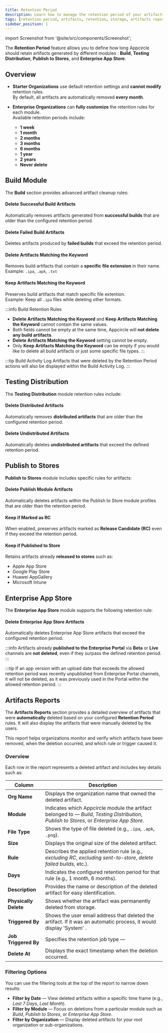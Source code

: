 ```yaml
---
title: Retention Period
description: Learn how to manage the retention period of your artifacts in Appcircle.
tags: [retention period, artifacts, retention, storage, artifacts report]
sidebar_position: 1
---
```


import Screenshot from '@site/src/components/Screenshot';

The **Retention Period** feature allows you to define how long Appcircle should retain artifacts generated by different modules : **Build**, **Testing Distribution**, **Publish to Stores**, and **Enterprise App Store**.  

<Screenshot url='https://cdn.appcircle.io/docs/assets/BE7404-2.png' />

## Overview

- **Starter Organizations** use default retention settings and **cannot modify** retention rules.  
  By default, all artifacts are automatically removed **every month**.

- **Enterprise Organizations** can **fully customize** the retention rules for each module.  
  Available retention periods include:
    - **1 week**
    - **1 month**
    - **2 months**
    - **3 months**
    - **6 months**
    - **1 year**
    - **2 years**
    - **Never delete**

## Build Module

The **Build** section provides advanced artifact cleanup rules:

#### Delete Successful Build Artifacts
Automatically removes artifacts generated from **successful builds** that are older than the configured retention period.

#### Delete Failed Build Artifacts  
Deletes artifacts produced by **failed builds** that exceed the retention period.

<Screenshot url='https://cdn.appcircle.io/docs/assets/BE7404-8.png' />

#### Delete Artifacts Matching the Keyword  
Removes build artifacts that contain a **specific file extension** in their name.  
Example: `.ipa`, `.apk`, `.txt`

#### Keep Artifacts Matching the Keyword
Preserves build artifacts that match specific file extention.  
Example: Keep all `.ipa` files while deleting other formats.

<Screenshot url='https://cdn.appcircle.io/docs/assets/BE7404-9.png' />

:::info Build Retention Rules
- **Delete Artifacts Matching the Keyword** and **Keep Artifacts Matching the Keyword** cannot contain the same values.
- Both fields cannot be empty at the same time, Appcircle will **not delete any build artifacts**.
- **Delete Artifacts Matching the Keyword** setting cannot be empty.
- Only **Keep Artifacts Matching the Keyword** can be empty if you would like to delete all build artifacts or just some specific file types.
:::

:::tip Build Activity Log
Artifacts that were deleted by the Retention Period actions will also be displayed within the Build Activity Log.
:::

## Testing Distribution

The **Testing Distribution** module retention rules include:

#### Delete Distributed Artifacts
Automatically removes **distributed artifacts** that are older than the configured retention period.

#### Delete Undistributed Artifacts
Automatically deletes **undistributed artifacts** that exceed the defined retention period.

<Screenshot url='https://cdn.appcircle.io/docs/assets/BE7404-5.png' />

## Publish to Stores

**Publish to Stores** module includes specific rules for artifacts:

#### Delete Publish Module Artifacts
Automatically deletes artifacts within the Publish to Store module profiles that are older than the retention period.

#### Keep if Marked as RC
When enabled, preserves artifacts marked as **Release Candidate (RC)** even if they exceed the retention period.

#### Keep if Published to Store
Retains artifacts already **released to stores** such as:
 - Apple App Store
 - Google Play Store
 - Huawei AppGallery
 - Microsoft Intune

<Screenshot url='https://cdn.appcircle.io/docs/assets/BE7404-4.png' />

## Enterprise App Store

The **Enterprise App Store** module supports the following retention rule:

#### Delete Enterprise App Store Artifacts 
Automatically deletes Enterprise App Store artifacts that exceed the configured retention period.

<Screenshot url='https://cdn.appcircle.io/docs/assets/BE7404-3.png' />

:::info
Artifacts already **published to the Enterprise Portal** via **Beta** or **Live** channels are **not deleted**, even if they surpass the defined retention period.
:::

:::tip
If an app version with an upload date that exceeds the allowed retention period was recently unpublished from Enterprise Portal channels, it will not be deleted, as it was previously used in the Portal within the allowed retention period.
:::

## Artifacts Reports

The **Artifacts Reports** section provides a detailed overview of artifacts that were **automatically** deleted based on your configured **Retention Period** rules. It will also display the artifacts that were manually deleted by the users.

<Screenshot url='https://cdn.appcircle.io/docs/assets/BE7404-13.png' />

This report helps organizations monitor and verify which artifacts have been removed, when the deletion occurred, and which rule or trigger caused it.

### Overview

Each row in the report represents a deleted artifact and includes key details such as:

| Column | Description                                                                                                                                  |
|---------|----------------------------------------------------------------------------------------------------------------------------------------------|
| **Org Name** | Displays the organization name that owned the deleted artifact.                                                                              |
| **Module** | Indicates which Appcircle module the artifact belonged to — *Build*, *Testing Distribution*, *Publish to Stores*, or *Enterprise App Store*. |
| **File Type** | Shows the type of file deleted (e.g., `.ipa`, `.apk`, `.png`).                                                                               |
| **Size** | Displays the original size of the deleted artifact.                                                                                          |
| **Rule** | Describes the applied retention rule (e.g., *excluding RC*, *excluding sent-to-store*, *delete failed builds*, etc.).                        |
| **Days** | Indicates the configured retention period for that rule (e.g., 1 month, 6 months).                                                           |
| **Description** | Provides the name or description of the deleted artifact for easy identification.                                                            |
| **Physically Delete** | Shows whether the artifact was permanently deleted from storage.                                                                             |
| **Triggered By** | Shows the user email address that deleted the artifact. If it was an automatic process, it would display 'System' .                          |
| **Job Triggered By** | Specifies the retention job type —                                                                                                           |
| **Delete At** | Displays the exact timestamp when the deletion occurred.                                                                                     |

<Screenshot url='https://cdn.appcircle.io/docs/assets/BE7512-2.png' />

### Filtering Options

You can use the filtering tools at the top of the report to narrow down results:

- **Filter by Date** — View deleted artifacts within a specific time frame (e.g., *Last 7 Days*, *Last Month*).
- **Filter by Module** — Focus on deletions from a particular module such as *Build*, *Publish to Stores*, or *Enterprise App Store*.
- **Filter by Organization** — Display deleted artifacts for your root organization or sub-organizations.

<Screenshot url='https://cdn.appcircle.io/docs/assets/BE7512-1.png' />